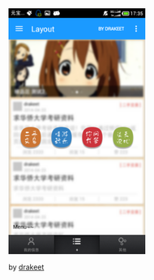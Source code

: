 <img src="screenshots/s1.png" alt="screenshot" title="screenshot" width="270" height="486" />

by [drakeet](https://github.com/drakeet)